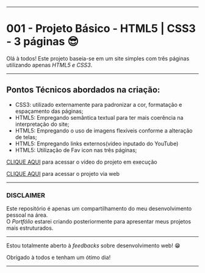 <hr>
<h1>001 - Projeto Básico - HTML5 | CSS3 - 3 páginas &#x1F60E;</h1>
<p>Olá à todos! Este projeto baseia-se em um site simples com três páginas utilizando apenas <em>HTML5 e CSS3</em>.</p>
<hr>
<h2>Pontos Técnicos abordados na criação:</h2>
<ul>
  <li>CSS3: utilizado externamente para padronizar a cor, formatação e espaçamento das páginas;</li>
  <li>HTML5: Empregando semântica textual para ter mais coerência na interpretação do site;</li>
  <li>HTML5: Empregando o uso de imagens flexíveis conforme a alteração de telas;</li>
  <li>HTML5: Empregando links externos(vídeo inputado do YouTube)</li>
  <li>HTML5: Utilização de Fav icon nas três páginas;</li>
</ul>
<p><a href="https://www.youtube.com/watch?v=6PUHba2hqU4" target="_self">CLIQUE AQUI</a> para acessar o vídeo do projeto em execução</p>
<p><a href="https://diegomendonc.github.io/TrainingHTML-CSS/001%20-%20Projeto%20B%C3%A1sico%20-%20HTML%20CSS3%20-%20Site%2003%20pag%20-%20Projeto/index.html" target="_self">CLIQUE AQUI</a> para acessar o projeto via web</p>
<hr>
<h3><strong>DISCLAIMER</strong></h3>
<p>Este repositório é apenas um compartilhamento do meu desenvolvimento pessoal na área.<br>O <em>Portfólio</em> estarei criando posteriormente para apresentar meus projetos mais estruturados.</p>
<hr>
<p>Estou totalmente aberto à <em>feedbacks</em> sobre desenvolvimento web! &#x1F601;</p>
<p>Obrigado à todos e tenham um ótimo dia!</p>
<hr>
